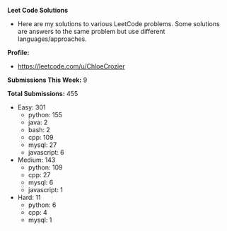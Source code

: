 **Leet Code Solutions**

- Here are my solutions to various LeetCode problems. Some solutions are answers to the same problem but use different languages/approaches.

**Profile:**

- https://leetcode.com/u/ChloeCrozier

**Submissions This Week:** 9

**Total Submissions:** 455
- Easy: 301
  - python: 155
  - java: 2
  - bash: 2
  - cpp: 109
  - mysql: 27
  - javascript: 6
- Medium: 143
  - python: 109
  - cpp: 27
  - mysql: 6
  - javascript: 1
- Hard: 11
  - python: 6
  - cpp: 4
  - mysql: 1